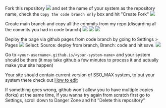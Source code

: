 Fork this repository
![](https://raw.githubusercontent.com/kezsulap/SSO_MAX_CC/move-stuff-draft/README-files/3.png)
and set the name of your system as the repository name, check the
`Copy the code branch only` box and hit "Create Fork"
![](https://raw.githubusercontent.com/kezsulap/SSO_MAX_CC/move-stuff-draft/README-files/16.png)

Create main branch and copy all the commits from my repo (discarding all the commits you had in code branch)
![](https://raw.githubusercontent.com/kezsulap/SSO_MAX_CC/move-stuff-draft/README-files/17.png)
![](https://raw.githubusercontent.com/kezsulap/SSO_MAX_CC/move-stuff-draft/README-files/18.png)
![](https://raw.githubusercontent.com/kezsulap/SSO_MAX_CC/move-stuff-draft/README-files/19.png)

Deploy the page via github pages from code branch by going to Settings > Pages
![](https://raw.githubusercontent.com/kezsulap/SSO_MAX_CC/move-stuff-draft/README-files/10.png)
Select: Source: deploy from branch,
Branch: code and hit save.
![](https://raw.githubusercontent.com/kezsulap/SSO_MAX_CC/move-stuff-draft/README-files/11.png)

Go to `<your-username>.github.io/<your-system-name>` and your system should be there (it may take github a few minutes to process it and actually make your site happen)

Your site should contain current version of SSO_MAX system, to put your system there check out [How to edit](https://github.com/kezsulap/SSO_MAX_CC/blob/move-stuff-draft/en-editing.md)

If something goes wrong, github won't allow you to have multiple copies (forks) at the same time, if you wanna try again from scratch first go to Settings, scroll down to Danger Zone and hit "Delete this repository"
